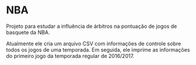 # NBA
Projeto para estudar a influência de árbitros na pontuação de jogos de basquete da NBA.

Atualmente ele cria um arquivo CSV com informações de controle sobre todos os jogos de uma temporada.
Em seguida, ele imprime as informações do primeiro jogo da temporada regular de 2016/2017.
